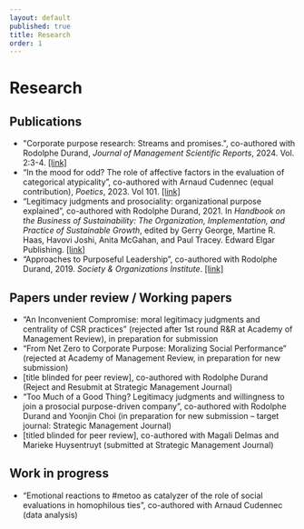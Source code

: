 ```yaml
---
layout: default
published: true
title: Research
order: 1
---
```


# Research

## Publications

* "Corporate purpose research: Streams and promises.", co-authored with Rodolphe Durand, _Journal of Management Scientific Reports_, 2024. Vol. 2:3-4. [[link]](https://doi.org/10.1177/27550311241283390)
* “In the mood for odd? The role of affective factors in the evaluation of categorical atypicality”, co-authored with Arnaud Cudennec (equal contribution), _Poetics_, 2023. Vol 101. [[link]](https://www.sciencedirect.com/science/article/abs/pii/S0304422X23000785)
* “Legitimacy judgments and prosociality: organizational purpose explained”, co-authored with Rodolphe Durand, 2021. In _Handbook on the Business of Sustainability: The Organization, Implementation, and Practice of Sustainable Growth_, edited by Gerry George, Martine R. Haas, Havovi Joshi, Anita McGahan, and Paul Tracey. Edward Elgar Publishing. [[link]](https://papers.ssrn.com/sol3/papers.cfm?abstract_id=3854736)
* “Approaches to Purposeful Leadership”, co-authored with Rodolphe Durand, 2019. _Society & Organizations Institute_. [[link]](https://www.hec.edu/en/faculty-research/centers/society-organizations-institute/purposeful-leadership/think)

## Papers under review / Working papers

* “An Inconvenient Compromise: moral legitimacy judgments and centrality of CSR practices” (rejected after 1st round R&R at Academy of Management Review), in preparation for submission
* “From Net Zero to Corporate Purpose: Moralizing Social Performance” (rejected at Academy of Management Review, in preparation for new submission)
* [title blinded for peer review], co-authored with Rodolphe Durand (Reject and Resubmit at Strategic Management Journal)
* “Too Much of a Good Thing? Legitimacy judgments and willingness to join a prosocial purpose-driven company”, co-authored with Rodolphe Durand and Yoonjin Choi (in preparation for new submission – target journal: Strategic Management Journal)
* [titled blinded for peer review], co-authored with Magali Delmas and Marieke Huysentruyt (submitted at Strategic Management Journal)

## Work in progress

* “Emotional reactions to #metoo as catalyzer of the role of social evaluations in homophilous ties”, co-authored with Arnaud Cudennec (data analysis)
